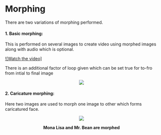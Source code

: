 # Morphing
There are two variations of morphing performed.

#### 1. Basic morphing: ####
This is performed on several images to create video using morphed images along with audio which is optional.

[![Watch the video]](https://user-images.githubusercontent.com/32938925/181809127-0d827a02-ff8d-468e-9750-9ca1b63470a3.mp4)


There is an additional factor of loop given which can be set true for to-fro from intial to final image

<p align="center">
<img 
   src="https://user-images.githubusercontent.com/32938925/181809247-c0b5013b-ec0f-42d6-a039-e930dc12c4b8.gif">
</p>



#### 2. Caricature morphing: ####

Here two images are used to morph one image to other which forms caricatured face.

<p align="center">
<img 
    src="https://user-images.githubusercontent.com/32938925/181826619-c2cba0de-bd77-4932-8f71-b7cd46894892.jpg">
</p>
<center>
<p align="center"><b>Mona Lisa and Mr. Bean are morphed</b></p>
</center>
